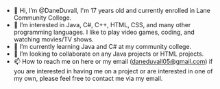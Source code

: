 - 👋 Hi, I’m @DaneDuvall, I'm 17 years old and currently enrolled in Lane Community College.
- 👀 I’m interested in Java, C#, C++, HTML, CSS, and many other programming languages. I like to play video games, coding, and watching movies/TV shows.
- 🌱 I’m currently learning Java and C# at my community college.
- 💞️ I’m looking to collaborate on any Java projects or HTML projects.
- 📫 How to reach me on here or my email (daneduvall05@gmail.com) if you are interested in having me on a project or are interested in one of my own, please feel free to contact me via my email.
